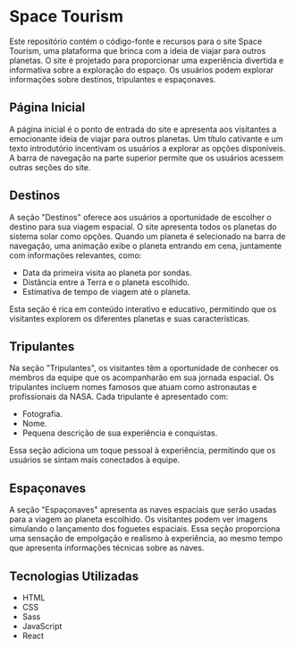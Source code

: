 # Space Tourism

Este repositório contém o código-fonte e recursos para o site Space Tourism, uma plataforma que brinca com a ideia de viajar para outros planetas. O site é projetado para proporcionar uma experiência divertida e informativa sobre a exploração do espaço. Os usuários podem explorar informações sobre destinos, tripulantes e espaçonaves.

## Página Inicial

A página inicial é o ponto de entrada do site e apresenta aos visitantes a emocionante ideia de viajar para outros planetas. Um título cativante e um texto introdutório incentivam os usuários a explorar as opções disponíveis. A barra de navegação na parte superior permite que os usuários acessem outras seções do site.

## Destinos

A seção "Destinos" oferece aos usuários a oportunidade de escolher o destino para sua viagem espacial. O site apresenta todos os planetas do sistema solar como opções. Quando um planeta é selecionado na barra de navegação, uma animação exibe o planeta entrando em cena, juntamente com informações relevantes, como:

- Data da primeira visita ao planeta por sondas.
- Distância entre a Terra e o planeta escolhido.
- Estimativa de tempo de viagem até o planeta.

Esta seção é rica em conteúdo interativo e educativo, permitindo que os visitantes explorem os diferentes planetas e suas características.

## Tripulantes

Na seção "Tripulantes", os visitantes têm a oportunidade de conhecer os membros da equipe que os acompanharão em sua jornada espacial. Os tripulantes incluem nomes famosos que atuam como astronautas e profissionais da NASA. Cada tripulante é apresentado com:

- Fotografia.
- Nome.
- Pequena descrição de sua experiência e conquistas.

Essa seção adiciona um toque pessoal à experiência, permitindo que os usuários se sintam mais conectados à equipe.

## Espaçonaves

A seção "Espaçonaves" apresenta as naves espaciais que serão usadas para a viagem ao planeta escolhido. Os visitantes podem ver imagens simulando o lançamento dos foguetes espaciais. Essa seção proporciona uma sensação de empolgação e realismo à experiência, ao mesmo tempo que apresenta informações técnicas sobre as naves.

## Tecnologias Utilizadas

- HTML
- CSS
- Sass
- JavaScript
- React
 

